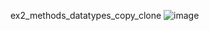 ex2_methods_datatypes_copy_clone
![image](https://github.com/user-attachments/assets/6a56bbf0-dc94-48d4-9134-43ee53468f6e)
